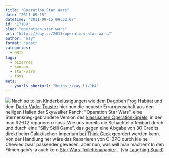 ```yaml
---
title: "Operation Star Wars"
date: "2011-09-15"
datetime: "2011-09-15 09:32:07"
id: "17189"
slug: "operation-star-wars"
url: "https://eay.cc/2011/operation-star-wars/"
author: "eay"
format: "post"
categories:
  - 0815
tags:
  - bizarres
  - konsum
  - star-wars
  - toys
meta:
  - yourls_shorturl: "https://eay.li/1b4"
---
```


![](https://eay.cc/uploads/2011/operationstarwars.jpg) Nach so tollen Kinderbelustigungen wie dem [Dagobah Frog Habitat](//eay.cc/2009/dagobah-frog-habitat/) und dem [Darth Vader Toaster](//eay.cc/2008/darth-toast/) hier nun die neueste Errungenschaft aus den heiligen Hallen der Skywalker Ranch: "Operation Star Wars", eine Sternenkrieg-gebrandete Version des [klassischen Operation-Spiels](http://en.wikipedia.org/wiki/Operation_(game)), in der man R2-D2 reparieren muss. Wie uns bereits die Schachtel offenbart durch und durch eine "Silly Skill Game", das gegen eine Abgabe von 30 Credits direkt beim Galaktischen Imperium [bei Think Geek](http://www.thinkgeek.com/geek-kids/7-13-years/e9c8/) geordert werden kann. Von der Handlung her wäre das Reparieren von C-3PO durch kleine Chewies zwar passender gewesen, aber nun, was will man machen? In den Filmen gab's ja auch kein [Star Wars-Toilettenapapier](http://theswca.com/index.php?action=disp_item&item_id=56007)... (via [Laughing Squid](http://laughingsquid.com/help-fix-r2-d2-in-star-wars-themed-version-of-operation-game/))

